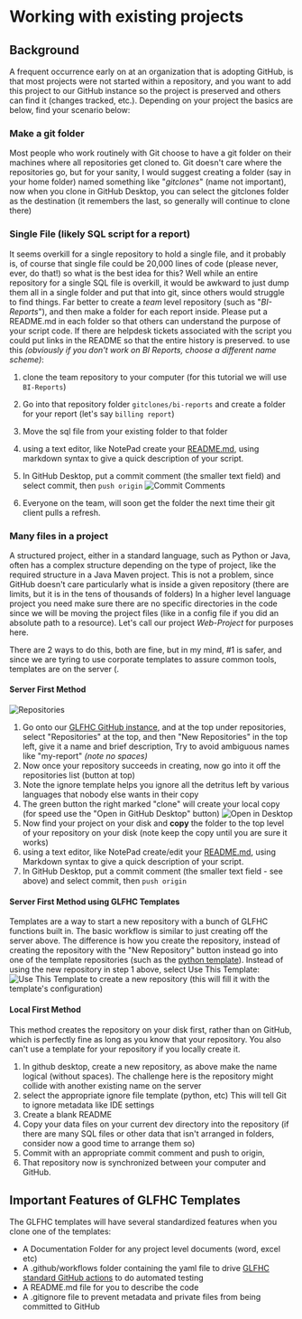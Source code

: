 # Working with existing projects

## Background
A frequent occurrence early on at an organization that is adopting GitHub, is that most projects were 
not started within a repository, and you want to add this project to our GitHub instance so the project
is preserved and others can find it (changes tracked, etc.). Depending on your project the basics are below,
find your scenario below:

### Make a git folder
Most people who work routinely with Git choose to have a git folder on their machines where all repositories get cloned to.
Git doesn't care where the repositories go, but for your sanity, I would suggest creating a folder (say in your home folder)
named something like "_gitclones_" (name not important), now when you clone in GitHub Desktop, you can select the gitclones folder
as the destination (it remembers the last, so generally will continue to clone there)

### Single File (likely SQL script for a report)
It seems overkill for a single repository to hold a single file, and it probably is, of course that single file could
be 20,000 lines of code (please never, ever, do that!) so what is the best idea for this? Well while an entire repository
for a single SQL file is overkill, it would be awkward to just dump them all in a single folder and put that into git,
since others would struggle to find things. Far better to create a _team_ level repository (such as "_BI-Reports_"),
and then make a folder for each report inside. Please put a README.md in each folder so that others can understand the purpose
of your script code. If there are helpdesk tickets associated with the script you could put links in the README
so that the entire history is preserved. to use this _(obviously if you don't work on BI Reports, choose a different name scheme)_:
1. clone the team repository to your computer (for this tutorial we will use `BI-Reports`)
2. Go into that repository folder `gitclones/bi-reports` and create a folder for your report (let's say `billing report`)
3. Move the sql file from your existing folder to that folder
4. using a text editor, like NotePad create your [README.md](https://docs.github.com/en/get-started/writing-on-github/getting-started-with-writing-and-formatting-on-github/basic-writing-and-formatting-syntax), using markdown syntax to give a quick description of your script.
5. In GitHub Desktop, put a commit comment (the smaller text field) and select commit, then `push origin`
![Commit Comments](images/commit_comment.png "GitHub Commit Comment")

7. Everyone on the team, will soon get the folder the next time their git client pulls a refresh.

### Many files in a project
A structured project, either in a standard language, such as Python or Java, often has a complex structure depending on the 
type of project, like the required structure in a Java Maven project. This is not a problem,
since GitHub doesn't care particularly what is inside a given repository (there are limits, but it is in the tens of thousands of folders)
In a higher level language project you need make sure there are no specific directories in the code since we will be moving the project
files (like in a config file if you did an absolute path to a resource). Let's call our project _Web-Project_ for purposes here.

There are 2 ways to do this, both are fine, but in my mind, #1 is safer, and since we are tyring to use corporate templates to assure
common tools, templates are on the server (.
#### Server First Method
![Repositories](images/repositories_button.png "GitHub Repositories Button")

1. Go onto our [GLFHC GitHub instance](https://github.com/GLFHC/), and at the top under repositories,
select "Repositories" at the top, and then "New Repositories" in the top left, give it a name and brief description, Try to avoid ambiguous names like "my-report" _(note no spaces)_
2. Now once your repository succeeds in creating, now go into it off the repositories list (button at top)
3. Note the ignore template helps you ignore all the detritus left by various languages that nobody else wants in their copy
3. The green button the right marked "clone" will create your local copy (for speed use the "Open in GitHub Desktop" button)
![Open in Desktop](images/open_in_github.png "GitHub Desktop Open Button")
4. Now find your project on your disk and **copy** the folder to the top level of your repository on your disk (note keep the copy until you are sure it works)
5. using a text editor, like NotePad create/edit your [README.md](https://docs.github.com/en/get-started/writing-on-github/getting-started-with-writing-and-formatting-on-github/basic-writing-and-formatting-syntax), using Markdown syntax to give a quick description of your script.
6. In GitHub Desktop, put a commit comment (the smaller text field - see above) and select commit, then `push origin`

#### Server First Method using GLFHC Templates
Templates are a way to start a new repository with a bunch of GLFHC functions built in. The basic workflow is similar to just creating off the server above.
The difference is how you create the repository, instead of creating the repository with the "New Repository" button instead go into one of
the template repositories (such as the [python template](https://github.com/GLFHC/python_project_template)). Instead of using the new repository in step 1 above,
select Use This Template:
![Use This Template](images/use_template.png "GitHub Use This Template Button")
to create a new repository (this will fill it with the template's configuration)

#### Local First Method
This method creates the repository on your disk first, rather than on GitHub, which is perfectly fine as long as you know that
your repository. You also can't use a template for your repository if you locally create it.

1. In github desktop, create a new repository, as above make the name logical (without spaces). The challenge here is the repository might collide with another existing name on the server
2. select the appropriate ignore file template (python, etc) This will tell Git to ignore metadata like IDE settings
3. Create a blank README
4. Copy your data files on your current dev directory into the repository (if there are many SQL files or other data that isn't arranged in folders, consider now a good time to arrange them so)
5. Commit with an appropriate commit comment and push to origin,
6. That repository now is synchronized between your computer and GitHub.


## Important Features of GLFHC Templates
The GLFHC templates will have several standardized features when you clone one of the templates:
- A Documentation Folder for any project level documents (word, excel etc)
- A .github/workflows folder containing the yaml file to drive [GLFHC standard GitHub actions](automation.md) to do automated testing
- A README.md file for you to describe the code
- A .gitignore file to prevent metadata and private files from being committed to GitHub